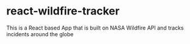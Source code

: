 # react-wildfire-tracker
This is a React based App that is built on NASA Wildfire API and tracks incidents around the globe
